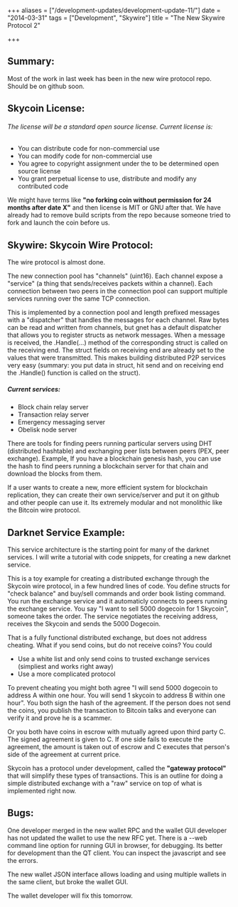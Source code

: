 +++
aliases = ["/development-updates/development-update-11/"]
date = "2014-03-31"
tags = ["Development", "Skywire"]
title = "The New Skywire Protocol 2"

+++
## Summary:
Most of the work in last week has been in the new wire protocol repo. Should be on github soon.

## Skycoin License:

###### The license will be a standard open source license. Current license is:
- You can distribute code for non-commercial use
- You can modify code for non-commercial use
- You agree to copyright assignment under the to be determined open source license
- You grant perpetual license to use, distribute and modify any contributed code

We might have terms like **"no forking coin without permission for 24 months after date X"** and then license is MIT or GNU after that. We have already had to remove build scripts from the repo because someone tried to fork and launch the coin before us.

## Skywire: Skycoin Wire Protocol:

The wire protocol is almost done.

The new connection pool has "channels" (uint16). Each channel expose a "service" (a thing that sends/receives packets within a channel). Each connection between two peers in the connection pool can support multiple services running over the same TCP connection.

This is implemented by a connection pool and length prefixed messages with a "dispatcher" that handles the messages for each channel. Raw bytes can be read and written from channels, but gnet has a default dispatcher that allows you to register structs as network messages. When a message is received, the .Handle(...) method of the corresponding struct is called on the receiving end. The struct fields on receiving end are already set to the values that were transmitted. This makes building distributed P2P services very easy (summary: you put data in struct, hit send and on receiving end the .Handle() function is called on the struct).

##### Current services:
- Block chain relay server
- Transaction relay server
- Emergency messaging server
- Obelisk node server

There are tools for finding peers running particular servers using DHT (distributed hashtable) and exchanging peer lists between peers (PEX, peer exchange). Example, If you have a blockchain genesis hash, you can use the hash to find peers running a blockchain server for that chain and download the blocks from them.

If a user wants to create a new, more efficient system for blockchain replication, they can create their own service/server and put it on github and other people can use it. Its extremely modular and not monolithic like the Bitcoin wire protocol.

## Darknet Service Example:

This service architecture is the starting point for many of the darknet services. I will write a tutorial with code snippets, for creating a new darknet service.

This is a toy example for creating a distributed exchange through the Skycoin wire protocol, in a few hundred lines of code. You define structs for "check balance" and buy/sell commands and order book listing command. You run the exchange service and it automaticly connects to peers running the exchange service. You say "I want to sell 5000 dogecoin for 1 Skycoin", someone takes the order. The service negotiates the receiving address, receives the Skycoin and sends the 5000 Dogecoin.

That is a fully functional distributed exchange, but does not address cheating. What if you send coins, but do not receive coins? You could
- Use a white list and only send coins to trusted exchange services (simpliest and works right away)
- Use a more complicated protocol

To prevent cheating you might both agree "I will send 5000 dogecoin to address A within one hour. You will send 1 skycoin to address B within one hour". You both sign the hash of the agreement. If the person does not send the coins, you publish the transaction to Bitcoin talks and everyone can verify it and prove he is a scammer.

Or you both have coins in escrow with mutually agreed upon third party C. The signed agreement is given to C. If one side fails to execute the agreement, the amount is taken out of escrow and C executes that person's side of the agreement at current price.

Skycoin has a protocol under development, called the **"gateway protocol"** that will simplify these types of transactions. This is an outline for doing a simple distributed exchange with a "raw" service on top of what is implemented right now.

## Bugs:

One developer merged in the new wallet RPC and the wallet GUI developer has not updated the wallet to use the new RFC yet. There is a --web command line option for running GUI in browser, for debugging. Its better for development than the QT client. You can inspect the javascript and see the errors.

The new wallet JSON interface allows loading and using multiple wallets in the same client, but broke the wallet GUI.

The wallet developer will fix this tomorrow.